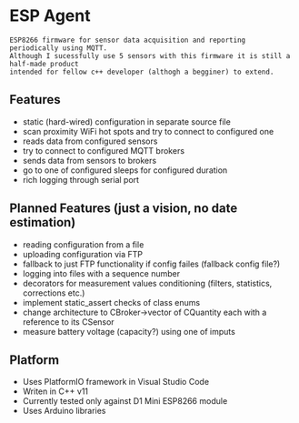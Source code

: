# ESP Agent

	ESP8266 firmware for sensor data acquisition and reporting periodically using MQTT. 
	Although I sucessfully use 5 sensors with this firmware it is still a half-made product 
	intended for fellow c++ developer (althogh a begginer) to extend.
	
## Features

 - static (hard-wired) configuration in separate source file
 - scan proximity WiFi hot spots and try to connect to configured one
 - reads data from configured sensors
 - try to connect to configured MQTT brokers
 - sends data from sensors to brokers
 - go to one of configured sleeps for configured duration
 - rich logging through serial port
 
## Planned Features (just a vision, no date estimation)

 - reading configuration from a file
 - uploading configuration via FTP
 - fallback to just FTP functionality if config failes (fallback config file?)
 - logging into files with a sequence number
 - decorators for measurement values conditioning (filters, statistics, corrections etc.)
 - implement static_assert checks of class enums
 - change architecture to CBroker->vector of CQuantity each with a reference to its CSensor
 - measure battery voltage (capacity?) using one of imputs

## Platform

 - Uses PlatformIO framework in Visual Studio Code
- Writen in C++ v11
- Currently tested only against D1 Mini ESP8266 module
- Uses Arduino libraries